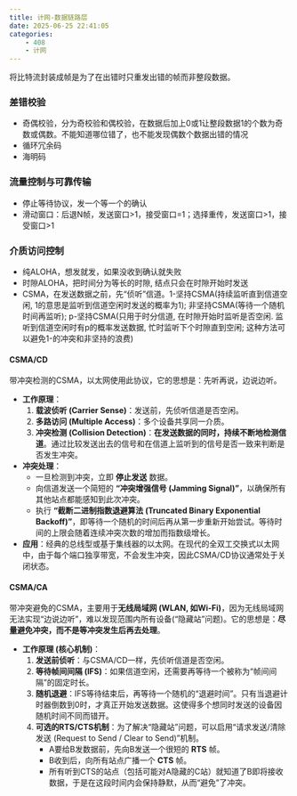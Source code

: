```yaml
---
title: 计网-数据链路层
date: 2025-06-25 22:41:05
categories:
    - 408
    - 计网
---
```


将比特流封装成帧是为了在出错时只重发出错的帧而非整段数据。
### 差错校验
- 奇偶校验，分为奇校验和偶校验，在数据后加上0或1让整段数据1的个数为奇数或偶数。不能知道哪位错了，也不能发现偶数个数据出错的情况
- 循环冗余码
- 海明码

### 流量控制与可靠传输
- 停止等待协议，发一个等一个的确认
- 滑动窗口：后退N帧，发送窗口>1，接受窗口=1；选择重传，发送窗口>1，接受窗口>1

### 介质访问控制
- 纯ALOHA，想发就发，如果没收到确认就失败
- 时隙ALOHA，把时间分为等长的时隙, 结点只会在时隙开始时发送
- CSMA，在发送数据之前，先“侦听”信道。1-坚持CSMA(持续监听直到信道空闲, 1的意思是监听到信道空闲时发送的概率为1); 非坚持CSMA(等待一个随机时间再监听); p-坚持CSMA(只用于时分信道, 在时隙开始时监听是否空闲. 监听到信道空闲时有p的概率发送数据, 忙时监听下个时隙直到空闲; 这种方法可以避免1-的冲突和非坚持的浪费)
#### CSMA/CD
带冲突检测的CSMA，以太网使用此协议，它的思想是：先听再说，边说边听。
* **工作原理**：
    1.  **载波侦听 (Carrier Sense)**：发送前，先侦听信道是否空闲。
    2.  **多路访问 (Multiple Access)**：多个设备共享同一介质。
    3.  **冲突检测 (Collision Detection)**：**在发送数据的同时，持续不断地检测信道**。通过比较发送出去的信号和在信道上监听到的信号是否一致来判断是否发生冲突。
* **冲突处理**：
    * 一旦检测到冲突，立即 **停止发送** 数据。
    * 向信道发送一个简短的 **“冲突增强信号 (Jamming Signal)”**，以确保所有其他站点都能感知到此次冲突。
    * 执行 **“截断二进制指数退避算法 (Truncated Binary Exponential Backoff)”**，即等待一个随机的时间后再从第一步重新开始尝试。等待时间的上限会随着连续冲突次数的增加而指数级增长。
* **应用**：经典的总线型或基于集线器的以太网。在现代的全双工交换式以太网中，由于每个端口独享带宽，不会发生冲突，因此CSMA/CD协议通常处于关闭状态。
#### CSMA/CA
带冲突避免的CSMA，主要用于**无线局域网 (WLAN, 如Wi-Fi)**，因为无线局域网无法实现“边说边听”，难以发现范围内所有设备(“隐藏站”问题)。它的思想是：**尽量避免冲突，而不是等冲突发生后再去处理**。
* **工作原理 (核心机制)**：
    1.  **发送前侦听**：与CSMA/CD一样，先侦听信道是否空闲。
    2.  **等待帧间间隔 (IFS)**：如果信道空闲，还需要再等待一个被称为“帧间间隔”的固定时长。
    3.  **随机退避**：IFS等待结束后，再等待一个随机的“退避时间”。只有当退避计时器倒数到0时，才真正开始发送数据。这使得多个想同时发送的设备因随机时间不同而错开。
    4.  **可选的RTS/CTS机制**：为了解决“隐藏站”问题，可以启用“请求发送/清除发送 (Request to Send / Clear to Send)”机制。
        * A要给B发数据前，先向B发送一个很短的 **RTS** 帧。
        * B收到后，向所有站点广播一个 **CTS** 帧。
        * 所有听到CTS的站点（包括可能对A隐藏的C站）就知道了B即将接收数据，于是在这段时间内会保持静默，从而“避免”了冲突。
